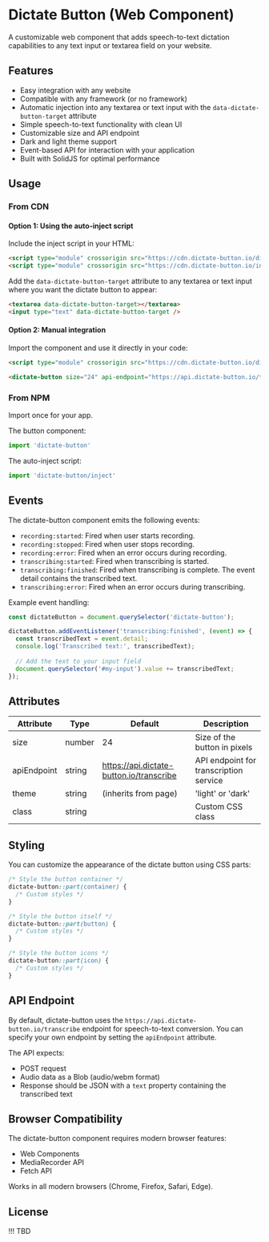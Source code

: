 # Dictate Button (Web Component)

A customizable web component that adds speech-to-text dictation capabilities to any text input or textarea field on your website.

## Features

- Easy integration with any website
- Compatible with any framework (or no framework)
- Automatic injection into any textarea or text input with the `data-dictate-button-target` attribute
- Simple speech-to-text functionality with clean UI
- Customizable size and API endpoint
- Dark and light theme support
- Event-based API for interaction with your application
- Built with SolidJS for optimal performance

## Usage

### From CDN

#### Option 1: Using the auto-inject script

Include the inject script in your HTML:

```html
<script type="module" crossorigin src="https://cdn.dictate-button.io/dictate-button.es.js"></script>
<script type="module" crossorigin src="https://cdn.dictate-button.io/inject.es.js"></script>
```

Add the `data-dictate-button-target` attribute to any textarea or text input where you want the dictate button to appear:

```html
<textarea data-dictate-button-target></textarea>
<input type="text" data-dictate-button-target />
```

#### Option 2: Manual integration

Import the component and use it directly in your code:

```html
<script type="module" crossorigin src="https://cdn.dictate-button.io/dictate-button.es.js"></script>

<dictate-button size="24" api-endpoint="https://api.dictate-button.io/transcribe"></dictate-button>
```

### From NPM

Import once for your app.

The button component:

```js
import 'dictate-button'
```

The auto-inject script:

```js
import 'dictate-button/inject'
```

## Events

The dictate-button component emits the following events:

- `recording:started`: Fired when user starts recording.
- `recording:stopped`: Fired when user stops recording.
- `recording:error`: Fired when an error occurs during recording.
- `transcribing:started`: Fired when transcribing is started.
- `transcribing:finished`: Fired when transcribing is complete. The event detail contains the transcribed text.
- `transcribing:error`: Fired when an error occurs during transcribing.

Example event handling:

```javascript
const dictateButton = document.querySelector('dictate-button');

dictateButton.addEventListener('transcribing:finished', (event) => {
  const transcribedText = event.detail;
  console.log('Transcribed text:', transcribedText);
  
  // Add the text to your input field
  document.querySelector('#my-input').value += transcribedText;
});
```

## Attributes

| Attribute     | Type    | Default                                 | Description                            |
|---------------|---------|-----------------------------------------|----------------------------------------|
| size          | number  | 24                                      | Size of the button in pixels           |
| apiEndpoint   | string  | https://api.dictate-button.io/transcribe| API endpoint for transcription service |
| theme         | string  | (inherits from page)                    | 'light' or 'dark'                      |
| class         | string  |                                         | Custom CSS class                       |

## Styling

You can customize the appearance of the dictate button using CSS parts:

```css
/* Style the button container */
dictate-button::part(container) {
  /* Custom styles */
}

/* Style the button itself */
dictate-button::part(button) {
  /* Custom styles */
}

/* Style the button icons */
dictate-button::part(icon) {
  /* Custom styles */
}
```

## API Endpoint

By default, dictate-button uses the `https://api.dictate-button.io/transcribe` endpoint for speech-to-text conversion. You can specify your own endpoint by setting the `apiEndpoint` attribute.

The API expects:
- POST request
- Audio data as a Blob (audio/webm format)
- Response should be JSON with a `text` property containing the transcribed text

## Browser Compatibility

The dictate-button component requires modern browser features:
- Web Components
- MediaRecorder API
- Fetch API

Works in all modern browsers (Chrome, Firefox, Safari, Edge).

## License

!!! TBD
